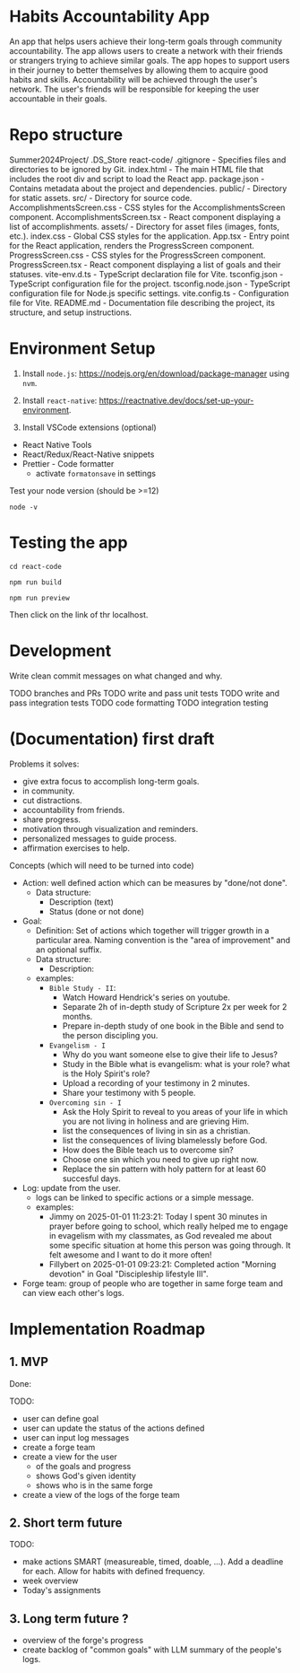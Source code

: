 # Habits Accountability App

An app that helps users achieve their long-term goals through community accountability. The app allows users to create a network with their friends or strangers
trying to achieve similar goals. The app hopes to support users in their journey to better themselves by allowing them to acquire good habits and skills. Accountability
will be achieved through the user's network. The user's friends will be responsible for keeping the user accountable in their goals.

# Repo structure

Summer2024Project/
    .DS_Store
    react-code/
    .gitignore - Specifies files and directories to be ignored by Git.
    index.html - The main HTML file that includes the root div and script to load the React app.
    package.json - Contains metadata about the project and dependencies.
    public/ - Directory for static assets.
    src/ - Directory for source code.
        AccomplishmentsScreen.css - CSS styles for the AccomplishmentsScreen component.
        AccomplishmentsScreen.tsx - React component displaying a list of accomplishments.
        assets/ - Directory for asset files (images, fonts, etc.).
        index.css - Global CSS styles for the application.
        App.tsx - Entry point for the React application, renders the ProgressScreen component.
        ProgressScreen.css - CSS styles for the ProgressScreen component.
        ProgressScreen.tsx - React component displaying a list of goals and their statuses.
        vite-env.d.ts - TypeScript declaration file for Vite.
    tsconfig.json - TypeScript configuration file for the project.
    tsconfig.node.json - TypeScript configuration file for Node.js specific settings.
    vite.config.ts - Configuration file for Vite.
    README.md - Documentation file describing the project, its structure, and setup instructions.

# Environment Setup

1. Install `node.js`: https://nodejs.org/en/download/package-manager using `nvm`.

2. Install `react-native`: https://reactnative.dev/docs/set-up-your-environment.

3. Install VSCode extensions (optional)

- React Native Tools
- React/Redux/React-Native snippets
- Prettier - Code formatter
  - activate `formatonsave` in settings

Test your node version (should be >=12)

```
node -v
```

# Testing the app

```
cd react-code

npm run build

npm run preview
```

Then click on the link of thr localhost.

# Development

Write clean commit messages on what changed and why.

TODO branches and PRs
TODO write and pass unit tests
TODO write and pass integration tests
TODO code formatting
TODO integration testing

# (Documentation) first draft

Problems it solves:

- give extra focus to accomplish long-term goals.
- in community.
- cut distractions.
- accountability from friends.
- share progress.
- motivation through visualization and reminders.
- personalized messages to guide process.
- affirmation exercises to help.

Concepts (which will need to be turned into code)
- Action: well defined action which can be measures by "done/not done".
    - Data structure:
        - Description (text)
        - Status (done or not done)
- Goal: 
    - Definition: Set of actions which together will trigger growth in a particular area. Naming convention is the "area of improvement" and an optional suffix.
    - Data structure:
        - Description: 
    - examples: 
        - `Bible Study - II`:
            - Watch Howard Hendrick's series on youtube.
            - Separate 2h of in-depth study of Scripture 2x per week for 2 months.
            - Prepare in-depth study of one book in the Bible and send to the person discipling you.
        - `Evangelism - I`
            - Why do you want someone else to give their life to Jesus?
            - Study in the Bible what is evangelism: what is your role? what is the Holy Spirit's role?
            - Upload a recording of your testimony in 2 minutes.
            - Share your testimony with 5 people.
        - `Overcoming sin - I`
            - Ask the Holy Spirit to reveal to you areas of your life in which you are not living in holiness and are grieving Him.
            - list the consequences of living in sin as a christian.
            - list the consequences of living blamelessly before God.
            - How does the Bible teach us to overcome sin?
            - Choose one sin which you need to give up right now.
            - Replace the sin pattern with holy pattern for at least 60 succesful days.
- Log: update from the user.
    - logs can be linked to specific actions or a simple message.
    - examples:
        - Jimmy on 2025-01-01 11:23:21: Today I spent 30 minutes in prayer before going to school, which really helped me to engage in evagelism with my classmates, as God revealed me about some specific situation at home this person was going through. It felt awesome and I want to do it more often!
        - Fillybert on 2025-01-01 09:23:21: Completed action "Morning devotion" in Goal "Discipleship lifestyle III".
- Forge team: group of people who are together in same forge team and can view each other's logs.

# Implementation Roadmap

## 1. MVP 

Done:


TODO:
- user can define goal 
- user can update the status of the actions defined
- user can input log messages
- create a forge team
- create a view for the user
    - of the goals and progress
    - shows God's given identity
    - shows who is in the same forge 
- create a view of the logs of the forge team

## 2. Short term future

TODO:
- make actions SMART (measureable, timed, doable, ...). Add a deadline for each. Allow for habits with defined frequency.
- week overview
- Today's assignments


## 3. Long term future ?

- overview of the forge's progress
- create backlog of "common goals" with LLM summary of the people's logs.